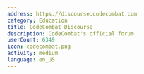 ```yaml
---
address: https://discourse.codecombat.com
category: Education
title: CodeCombat Discourse
description: CodeCombat's official forum
userCount: 6349
icon: codecombat.png
activity: medium
language: en_US
---
```

